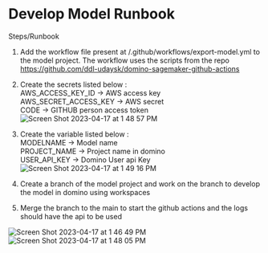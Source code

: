 # Develop Model Runbook

Steps/Runbook

1) Add the workflow file present at /.github/workflows/export-model.yml to the model project. The workflow uses the scripts from the repo    https://github.com/ddl-udaysk/domino-sagemaker-github-actions

2) Create the secrets listed below : <br>
  AWS_ACCESS_KEY_ID -> AWS access key <br>
  AWS_SECRET_ACCESS_KEY -> AWS secret <br>
  CODE -> GITHUB person access token <br>
![Screen Shot 2023-04-17 at 1 48 57 PM](https://user-images.githubusercontent.com/97467901/232568338-d6d001bc-7eed-429e-98c7-eb105c09b962.png)

3) Create the variable listed below : <br>
  MODELNAME -> Model name <br>
  PROJECT_NAME -> Project name in domino <br>
  USER_API_KEY -> Domino User api Key <br>
  ![Screen Shot 2023-04-17 at 1 49 16 PM](https://user-images.githubusercontent.com/97467901/232568414-1f0193c8-b8e0-4c0e-9d69-7af3a6650678.png)


4) Create a branch of the model project and work on the branch to develop the model in domino using workspaces

5) Merge the branch to the main to start the github actions and the logs should have the api to be used

 ![Screen Shot 2023-04-17 at 1 46 49 PM](https://user-images.githubusercontent.com/97467901/232567938-30212e57-9562-49cd-b44b-4db67d0b9f87.png)
![Screen Shot 2023-04-17 at 1 48 05 PM](https://user-images.githubusercontent.com/97467901/232568169-4c36be19-c9c8-415c-8f07-ba99da2e14a2.png)
